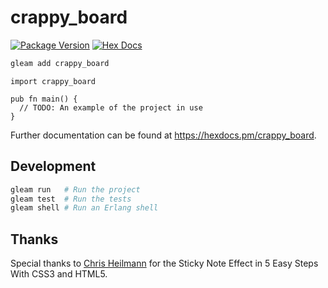 # crappy_board

[![Package Version](https://img.shields.io/hexpm/v/crappy_board)](https://hex.pm/packages/crappy_board)
[![Hex Docs](https://img.shields.io/badge/hex-docs-ffaff3)](https://hexdocs.pm/crappy_board/)

```sh
gleam add crappy_board
```
```gleam
import crappy_board

pub fn main() {
  // TODO: An example of the project in use
}
```

Further documentation can be found at <https://hexdocs.pm/crappy_board>.

## Development

```sh
gleam run   # Run the project
gleam test  # Run the tests
gleam shell # Run an Erlang shell
```

## Thanks

Special thanks to [Chris Heilmann](https://webdesign.tutsplus.com/create-a-sticky-note-effect-in-5-easy-steps-with-css3-and-html5--net-13934t) for the
Sticky Note Effect in 5 Easy Steps With CSS3 and HTML5.
